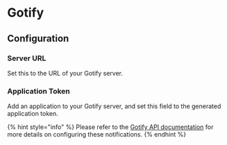 # Gotify

## Configuration

### Server URL

Set this to the URL of your Gotify server.

### Application Token

Add an application to your Gotify server, and set this field to the generated application token.

{% hint style="info" %}
Please refer to the [Gotify API documentation](https://gotify.net/docs) for more details on configuring these notifications.
{% endhint %}
